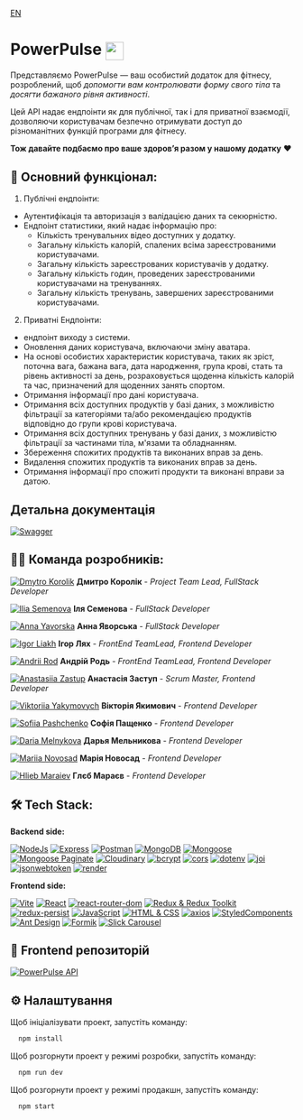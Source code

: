 [EN](https://github.com/KorolikD/project-Qwerty2024-back/blob/main/README.md)

# PowerPulse <img align="center" width="32" height="32" src="https://raw.githubusercontent.com/KorolikD/project-Qwerty2024-front/main/public/favicon.ico">

Представляємо PowerPulse — ваш особистий додаток для фітнесу, розроблений, щоб *допомогти вам контролювати форму свого тіла* та *досягти бажаного рівня активності*.

Цей API надає ендпоінти як для публічної, так і для приватної взаємодії, дозволяючи користувачам безпечно отримувати доступ до різноманітних функцій програми для фітнесу.

**Тож давайте подбаємо про ваше здоров’я разом у нашому додатку** ❤️

## 🔧 Основний функціонал:

1. Публічні ендпоінти:
- Аутентифікація та авторизація з валідацією даних та секюрністю.
- Ендпоінт статистики, який надає інформацію про:
  - Кількість тренувальних відео доступних у додатку.
  - Загальну кількість калорій, спалених всіма зареєстрованими користувачами.
  - Загальну кількість зареєстрованих користувачів у додатку.
  - Загальну кількість годин, проведених зареєстрованими користувачами на тренуваннях.
  - Загальну кількість тренувань, завершених зареєстрованими користувачами.
2. Приватні Ендпоінти:
- ендпоінт виходу з системи.
- Оновлення даних користувача, включаючи зміну аватара.
- На основі особистих характеристик користувача, таких як зріст, поточна вага, бажана вага, дата народження, група крові, стать та рівень активності за день, розраховується щоденна кількість калорій та час, призначений для щоденних занять спортом.
- Отримання інформації про дані користувача.
- Отримання всіх доступних продуктів у базі даних, з можливістю фільтрації за категоріями та/або рекомендацією продуктів відповідно до групи крові користувача.
- Отримання всіх доступних тренувань у базі даних, з можливістю фільтрації за частинами тіла, м'язами та обладнанням.
- Збереження спожитих продуктів та виконаних вправ за день.
- Видалення спожитих продуктів та виконаних вправ за день.
- Отримання інформації про спожиті продукти та виконані вправи за датою.

## Детальна документація

[![Swagger](https://img.shields.io/badge/-Swagger-85EA2D?logo=Swagger&logoColor=white)](https://project-qwerty2024-back.onrender.com/api-docs/#/)

## 👨‍💻 Команда розробників:

[![Dmytro Korolik](https://img.shields.io/badge/git_hub-262625?style=for-the-badge&logo=github&logoColor=white)](https://github.com/KorolikD) **Дмитро Королік** - *Project Team Lead, FullStack Developer*

[![Ilia Semenova](https://img.shields.io/badge/git_hub-262625?style=for-the-badge&logo=github&logoColor=white)](https://github.com/ILIANASEMENOVA) **Іля Семенова** - *FullStack Developer*

[![Anna Yavorska](https://img.shields.io/badge/git_hub-262625?style=for-the-badge&logo=github&logoColor=white)](https://github.com/Anna-Yavorska) **Анна Яворська** - *FullStack Developer*

[![Igor Liakh](https://img.shields.io/badge/git_hub-262625?style=for-the-badge&logo=github&logoColor=white)](https://github.com/igorlyakh) **Ігор Лях** - *FrontEnd TeamLead, Frontend Developer*

[![Andrii Rod](https://img.shields.io/badge/git_hub-262625?style=for-the-badge&logo=github&logoColor=white)](https://github.com/AndriiRod) **Андрій Родь** - *FrontEnd TeamLead, Frontend Developer*

[![Anastasiia Zastup](https://img.shields.io/badge/git_hub-262625?style=for-the-badge&logo=github&logoColor=white)](https://github.com/AnastasiiaZastup) **Анастасія Заступ** - *Scrum Master, Frontend Developer*

[![Viktoriia Yakymovych](https://img.shields.io/badge/git_hub-262625?style=for-the-badge&logo=github&logoColor=white)](https://github.com/ViktoriiaYakymovych) **Вікторія Якимович** - *Frontend Developer*

[![Sofiia Pashchenko](https://img.shields.io/badge/git_hub-262625?style=for-the-badge&logo=github&logoColor=white)](https://github.com/Sofiia-28) **Софія Пащенко** - *Frontend Developer*

[![Daria Melnykova](https://img.shields.io/badge/git_hub-262625?style=for-the-badge&logo=github&logoColor=white)](https://github.com/dmelnykova) **Дарья Мельникова** - *Frontend Developer*

[![Mariia Novosad](https://img.shields.io/badge/git_hub-262625?style=for-the-badge&logo=github&logoColor=white)](https://github.com/avemasha) **Марія Новосад** - *Frontend Developer*

[![Hlieb Maraiev](https://img.shields.io/badge/git_hub-262625?style=for-the-badge&logo=github&logoColor=white)](https://github.com/Velms) **Глєб Мараєв** - *Frontend Developer*

## 🛠 Tech Stack:

**Backend side:**

[![NodeJs](https://img.shields.io/badge/-Node.js-339933?logo=node.js&logoColor=white)](https://nodejs.org/)
[![Express](https://img.shields.io/badge/-Express-000000?logo=express&logoColor=white)](https://expressjs.com/)
[![Postman](https://img.shields.io/badge/-Postman-FF6C37?logo=postman&logoColor=white)](https://www.postman.com/)
[![MongoDB](https://img.shields.io/badge/-MongoDB-47A248?logo=mongodb&logoColor=white)](https://docs.mongodb.com/)
[![Mongoose](https://img.shields.io/badge/-Mongoose-47A248?logo=mongoose&logoColor=white)](https://mongoosejs.com/docs/)
[![Mongoose Paginate](https://img.shields.io/badge/-Mongoose_Paginate-47A248?logo=mongoose&logoColor=white)](https://www.npmjs.com/package/mongoose-paginate-v2)
[![Cloudinary](https://img.shields.io/badge/-Cloudinary-4285F4?logo=cloudinary&logoColor=white)](https://cloudinary.com/documentation)
[![bcrypt](https://img.shields.io/badge/-bcrypt-430089?logo=npm&logoColor=white)](https://www.npmjs.com/package/bcrypt)
[![cors](https://img.shields.io/badge/-cors-FF6C37?logo=npm&logoColor=white)](https://www.npmjs.com/package/cors)
[![dotenv](https://img.shields.io/badge/-dotenv-00C7B7?logo=npm&logoColor=white)](https://www.npmjs.com/package/dotenv)
[![joi](https://img.shields.io/badge/-joi-F7DF1E?logo=npm&logoColor=black)](https://github.com/sideway/joi)
[![jsonwebtoken](https://img.shields.io/badge/-jsonwebtoken-000000?logo=jsonwebtokens&logoColor=white)](https://www.npmjs.com/package/jsonwebtoken)
[![render](https://img.shields.io/badge/-render-008080?logo=npm&logoColor=white)](https://render.com/)

**Frontend side:**

[![Vite](https://img.shields.io/badge/-Vite-646CFF?logo=vite&logoColor=white)](https://vitejs.dev/)
[![React](https://img.shields.io/badge/-React-blue?logo=react&logoColor=white)](https://reactjs.org/)
[![react-router-dom](https://img.shields.io/badge/-react--router--dom-CA4245?logo=react-router&logoColor=white)](https://reactrouter.com/)
[![Redux & Redux Toolkit](https://img.shields.io/badge/-Redux%20%26%20Redux%20Toolkit-764ABC?logo=redux&logoColor=white)](https://redux.js.org/)
[![redux-persist](https://img.shields.io/badge/-redux--persist-764ABC?logo=redux&logoColor=white)](https://github.com/rt2zz/redux-persist)
[![JavaScript](https://img.shields.io/badge/-JavaScript-F7DF1E?logo=javascript&logoColor=black)](https://developer.mozilla.org/en-US/docs/Web/JavaScript)
[![HTML & CSS](https://img.shields.io/badge/-HTML%20%26%20CSS-E34F26?logo=html5&logoColor=white)](https://developer.mozilla.org/en-US/docs/Web/HTML)
[![axios](https://img.shields.io/badge/-axios-009688?logo=axios&logoColor=white)](https://axios-http.com/)
[![StyledComponents](https://img.shields.io/badge/-StyledComponents-DB7093?logo=styled-components&logoColor=white)](https://styled-components.com/)
[![Ant Design](https://img.shields.io/badge/-Ant_Design-0170FE?logo=ant-design&logoColor=white)](https://ant.design/)
[![Formik](https://img.shields.io/badge/-Formik-F49C20?logo=formik&logoColor=white)](https://formik.org/)
[![Slick Carousel](https://img.shields.io/badge/-Slick_Carousel-000000?logo=slick&logoColor=white)](https://www.npmjs.com/package/slick-carousel)

## 🔗 Frontend репозиторій 

[![PowerPulse API](https://img.shields.io/badge/powerpulse-262625?style=for-the-badge&logo=github&logoColor=white)](https://github.com/KorolikD/project-Qwerty2024-front)

## ⚙️ Налаштування

Щоб ініціалізувати проект, запустіть команду:

```bash
  npm install
```

Щоб розгорнути проект у режимі розробки, запустіть команду: 

```bash
  npm run dev
```

Щоб розгорнути проект у режимі продакшн, запустіть команду:

```bash
  npm start
```